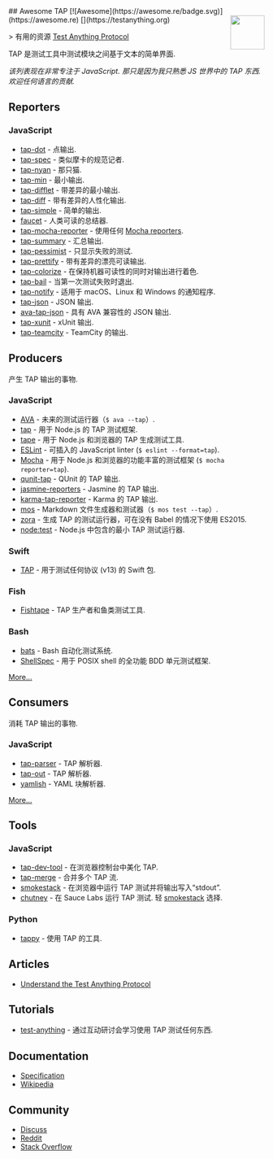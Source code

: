 <div class="github-widget" data-repo="sindresorhus/awesome-tap"></div>
<script async src="https://pagead2.googlesyndication.com/pagead/js/adsbygoogle.js"></script><ins class="adsbygoogle" style="display:block" data-ad-client="ca-pub-6890694312814945" data-ad-slot="5473692530" data-ad-format="auto"  data-full-width-responsive="true"></ins><script>(adsbygoogle = window.adsbygoogle || []).push({});</script>
## Awesome TAP [![Awesome](https://awesome.re/badge.svg)](https://awesome.re) [<img src="https://testanything.org/images/tap.png" width="67" align="right">](https://testanything.org)

&gt; 有用的资源 [Test Anything Protocol](https://testanything.org)

TAP 是测试工具中测试模块之间基于文本的简单界面.

 *该列表现在非常专注于 JavaScript. 那只是因为我只熟悉 JS 世界中的 TAP 东西. 欢迎任何语言的贡献.*



## Reporters

### JavaScript

- [tap-dot](https://github.com/scottcorgan/tap-dot) - 点输出.
- [tap-spec](https://github.com/scottcorgan/tap-spec) - 类似摩卡的规范记者.
- [tap-nyan](https://github.com/calvinmetcalf/tap-nyan) - 那只猫.
- [tap-min](https://github.com/derhuerst/tap-min) - 最小输出.
- [tap-difflet](https://github.com/namuol/tap-difflet) - 带差异的最小输出.
- [tap-diff](https://github.com/axross/tap-diff) - 带有差异的人性化输出.
- [tap-simple](https://github.com/joeybaker/tap-simple) - 简单的输出.
- [faucet](https://github.com/substack/faucet) - 人类可读的总结器.
- [tap-mocha-reporter](https://github.com/isaacs/tap-mocha-reporter) - 使用任何 [Mocha reporters](https://github.com/isaacs/tap-mocha-reporter/tree/master/lib/reporters).
- [tap-summary](https://github.com/zoubin/tap-summary) - 汇总输出.
- [tap-pessimist](https://github.com/clux/tap-pessimist) - 只显示失败的测试.
- [tap-prettify](https://github.com/toolness/tap-prettify) - 带有差异的漂亮可读输出.
- [tap-colorize](https://github.com/substack/tap-colorize) - 在保持机器可读性的同时对输出进行着色.
- [tap-bail](https://github.com/juliangruber/tap-bail) - 当第一次测试失败时退出.
- [tap-notify](https://github.com/axross/tap-notify) - 适用于 macOS、Linux 和 Windows 的通知程序.
- [tap-json](https://github.com/gummesson/tap-json) - JSON 输出.
- [ava-tap-json](https://github.com/yovasx2/ava-tap-json) - 具有 AVA 兼容性的 JSON 输出.
- [tap-xunit](https://github.com/aghassemi/tap-xunit) - xUnit 输出.
- [tap-teamcity](https://github.com/smockle/tap-teamcity) - TeamCity 的输出.

## Producers

产生 TAP 输出的事物.

### JavaScript

- [AVA](https://github.com/sindresorhus/ava) - 未来的测试运行器（`$ ava --tap`）.
- [tap](https://github.com/isaacs/node-tap) - 用于 Node.js 的 TAP 测试框架.
- [tape](https://github.com/substack/tape) - 用于 Node.js 和浏览器的 TAP 生成测试工具.
- [ESLint](https://eslint.org/docs/user-guide/formatters/#tap) - 可插入的 JavaScript linter (`$ eslint --format=tap`).
- [Mocha](https://mochajs.org) - 用于 Node.js 和浏览器的功能丰富的测试框架 (`$ mocha reporter=tap`).
- [qunit-tap](https://github.com/twada/qunit-tap) - QUnit 的 TAP 输出.
- [jasmine-reporters](https://github.com/larrymyers/jasmine-reporters) - Jasmine 的 TAP 输出.
- [karma-tap-reporter](https://github.com/fumiakiy/karma-tap-reporter) - Karma 的 TAP 输出.
- [mos](https://github.com/zkochan/mos) - Markdown 文件生成器和测试器（`$ mos test --tap`）.
- [zora](https://github.com/lorenzofox3/zora) - 生成 TAP 的测试运行器，可在没有 Babel 的情况下使用 ES2015.
- [node:test](https://nodejs.org/api/test.html) - Node.js 中包含的最小 TAP 测试运行器.

### Swift

- [TAP](https://github.com/swiftdocorg/tap) - 用于测试任何协议 (v13) 的 Swift 包.

### Fish

- [Fishtape](https://github.com/fisherman/fishtape) - TAP 生产者和鱼类测试工具.

### Bash

- [bats](https://github.com/sstephenson/bats) - Bash 自动化测试系统.
- [ShellSpec](https://github.com/shellspec/shellspec) - 用于 POSIX shell 的全功能 BDD 单元测试框架.

[More…](https://testanything.org/producers.html)

## Consumers

消耗 TAP 输出的事物.

### JavaScript

- [tap-parser](https://github.com/substack/tap-parser) - TAP 解析器.
- [tap-out](https://github.com/scottcorgan/tap-out) - TAP 解析器.
- [yamlish](https://github.com/isaacs/yamlish) - YAML 块解析器.

[More…](https://testanything.org/consumers.html)

## Tools

### JavaScript

- [tap-dev-tool](https://github.com/Jam3/tap-dev-tool) - 在浏览器控制台中美化 TAP.
- [tap-merge](https://github.com/anko/tap-merge) - 合并多个 TAP 流.
- [smokestack](https://github.com/hughsk/smokestack) - 在浏览器中运行 TAP 测试并将输出写入“stdout”.
- [chutney](https://github.com/derhuerst/chutney)  - 在 Sauce Labs 运行 TAP 测试. 轻 [smokestack](https://github.com/hughsk/smokestack) 选择.

### Python

- [tappy](https://github.com/mblayman/tappy) - 使用 TAP 的工具.

## Articles

- [Understand the Test Anything Protocol](https://www.effectiveperlprogramming.com/2011/05/understand-the-test-anything-protocol/)

## Tutorials

- [test-anything](https://github.com/finnp/test-anything) - 通过互动研讨会学习使用 TAP 测试任何东西.

## Documentation

- [Specification](https://testanything.org/tap-version-13-specification.html)
- [Wikipedia](https://en.wikipedia.org/wiki/Test_Anything_Protocol)

## Community

- [Discuss](https://github.com/TestAnything/Specification/issues)
- [Reddit](https://www.reddit.com/r/testanythingprotocol)
- [Stack Overflow](https://stackoverflow.com/questions/tagged/tap)
